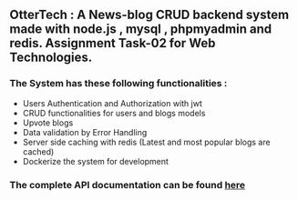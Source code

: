 ## OtterTech : A News-blog CRUD backend system made with node.js , mysql , phpmyadmin and redis. Assignment Task-02 for Web Technologies.


### The System has these following functionalities :

- Users Authentication and Authorization with jwt
- CRUD functionalities for users and blogs models
- Upvote blogs 
- Data validation by Error Handling
- Server side caching with redis (Latest and most popular blogs are cached)
- Dockerize the system for development

### The complete API documentation can be found [here](https://documenter.getpostman.com/view/14324664/Uz5GowAx)

